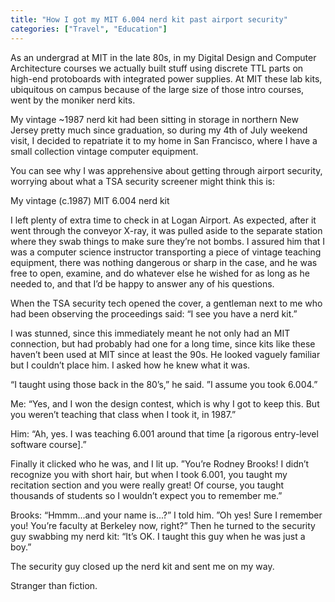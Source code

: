 ```yaml
---
title: "How I got my MIT 6.004 nerd kit past airport security"
categories: ["Travel", "Education"]
---
```


As an undergrad at MIT in the late 80s, in my Digital Design and Computer Architecture courses we actually built stuff using discrete TTL parts on high-end protoboards with integrated power supplies.  At MIT these lab kits, ubiquitous on campus because of the large size of those intro courses, went by the moniker nerd kits.

My vintage ~1987 nerd kit had been sitting in storage in northern New Jersey pretty much since graduation, so during my 4th of July weekend visit, I decided to repatriate it to my home in San Francisco, where I have a small collection vintage computer equipment.

You can see why I was apprehensive about getting through airport security, worrying about what a TSA security screener might think this is:

My vintage (c.1987) MIT 6.004 nerd kit

I left plenty of extra time to check in at Logan Airport.  As expected, after it went through the conveyor X-ray, it was pulled aside to the separate station where they swab things to make sure they’re not bombs.  I assured him that I was a computer science instructor transporting a piece of vintage teaching equipment, there was nothing dangerous or sharp in the case, and he was free to open, examine, and do whatever else he wished for as long as he needed to, and that I’d be happy to answer any of his questions.

When the TSA security tech opened the cover, a gentleman next to me who had been observing the proceedings said: “I see you have a nerd kit.”

I was stunned, since this immediately meant he not only had an MIT connection, but had probably had one for a long time, since kits like these haven’t been used at MIT since at least the 90s.  He looked vaguely familiar but I couldn’t place him.   I asked how he knew what it was.

“I taught using those back in the 80’s,” he said.  ”I assume you took 6.004.”

Me: “Yes, and I won the design contest, which is why I got to keep this.  But you weren’t teaching that class when I took it, in 1987.”

Him: “Ah, yes.  I was teaching 6.001 around that time [a rigorous entry-level software course].”

Finally it clicked who he was, and I lit up.  ”You’re Rodney Brooks!  I didn’t recognize you with short hair, but when I took 6.001, you taught my recitation section and you were really great!  Of course, you taught thousands of students so I wouldn’t expect you to remember me.”

Brooks: “Hmmm...and your name is...?”  I told him.  ”Oh yes!  Sure I remember you!  You’re faculty at Berkeley now, right?”  Then he turned to the security guy swabbing my nerd kit: “It’s OK.  I taught this guy when he was just a boy.”

The security guy closed up the nerd kit and sent me on my way.

Stranger than fiction.
